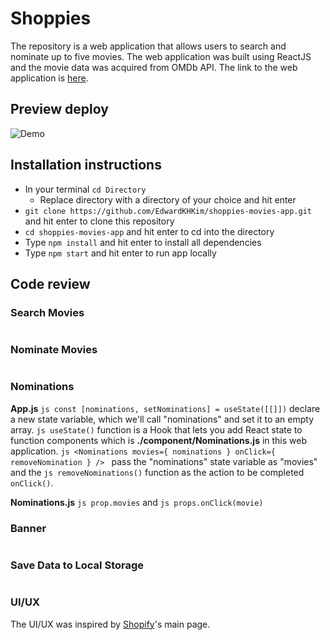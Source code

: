 # Shoppies 

The repository is a web application that allows users to search and nominate up to five movies. The web application was built using ReactJS and the movie data was acquired from OMDb API. The link to the web application is [here](https://shoppies-movies-app.netlify.app/). 

## Preview deploy 
![Demo](demo-full.gif)

## Installation instructions 
- In your terminal ```cd Directory``` 
  - Replace directory with a directory of your choice and hit enter
- ```git clone https://github.com/EdwardKHKim/shoppies-movies-app.git``` and hit enter to clone this repository
- ```cd shoppies-movies-app``` and hit enter to cd into the directory
- Type ```npm install``` and hit enter to install all dependencies 
- Type ```npm start``` and hit enter to run app locally

## Code review 
### Search Movies 
```js

```
### Nominate Movies 
```js

```
### Nominations 
**App.js**
```js const [nominations, setNominations] = useState([[]])``` declare a new state variable, which we'll call "nominations" and set it to an empty array. ```js useState()``` function is a Hook that lets you add React state to function components which is **./component/Nominations.js** in this web application. ```js <Nominations movies={ nominations } onClick={ removeNomination } /> ``` pass the "nominations" state variable as "movies" and the ```js removeNominations()``` function as the action to be completed ```onClick()```. 

**Nominations.js**
```js prop.movies``` and ```js props.onClick(movie)```

### Banner 
```js

```
### Save Data to Local Storage 
```js

```
### UI/UX 
The UI/UX was inspired by [Shopify](https://www.shopify.com/)'s main page. 
